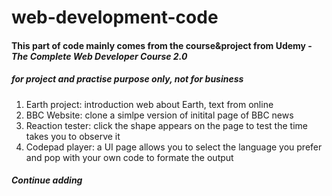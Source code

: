 # web-development-code

<h4>This part of code mainly comes from the course&project from Udemy - <em>The Complete Web Developer Course 2.0</em></h4>
<h5><em> for project and practise purpose only, not for business</em></h5>

1. Earth project: introduction web about Earth, text from online <br>
2. BBC Website: clone a simlpe version of initital page of BBC news <br>
3. Reaction tester: click the shape appears on the page to test the time takes you to observe it <br>
4. Codepad player: a UI page allows you to select the language you prefer and pop with your own code to formate the output <br>


<h4><em>Continue adding</em></h4>

